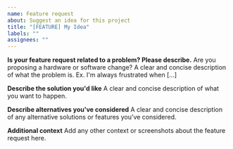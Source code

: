 ```yaml
---
name: Feature request
about: Suggest an idea for this project
title: "[FEATURE] My Idea"
labels: ""
assignees: ""
---
```


**Is your feature request related to a problem? Please describe.**
Are you proposing a hardware or software change?
A clear and concise description of what the problem is. Ex. I'm always frustrated when [...]

**Describe the solution you'd like**
A clear and concise description of what you want to happen.

**Describe alternatives you've considered**
A clear and concise description of any alternative solutions or features you've considered.

**Additional context**
Add any other context or screenshots about the feature request here.
